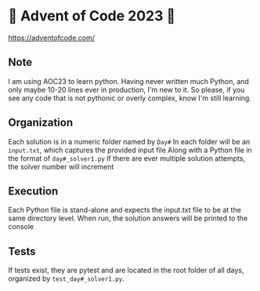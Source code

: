 # 🎅 Advent of Code 2023 🎁
https://adventofcode.com/

## Note
I am using AOC23 to learn python. Having never written much Python, and only maybe 10-20 lines ever in production, I'm new to it.
So please, if you see any code that is not pythonic or overly complex, know I'm still learning.

## Organization
Each solution is in a numeric folder named by `Day#`
In each folder will be an `input.txt`, which captures the provided input file
Along with a Python file in the format of `day#_solver1.py`
If there are ever multiple solution attempts, the solver number will increment

## Execution
Each Python file is stand-alone and expects the input.txt file to be at the same directory level.
When run, the solution answers will be printed to the console

## Tests
If tests exist, they are pytest and are located in the root folder of all days, organized by `test_day#_solver1.py`.
